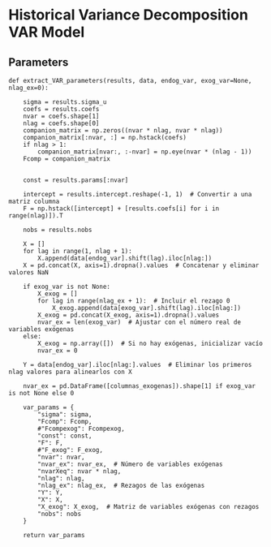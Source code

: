# Historical Variance Decomposition VAR Model

## Parameters

    def extract_VAR_parameters(results, data, endog_var, exog_var=None, nlag_ex=0):

        sigma = results.sigma_u
        coefs = results.coefs
        nvar = coefs.shape[1]
        nlag = coefs.shape[0]
        companion_matrix = np.zeros((nvar * nlag, nvar * nlag))
        companion_matrix[:nvar, :] = np.hstack(coefs)
        if nlag > 1:
            companion_matrix[nvar:, :-nvar] = np.eye(nvar * (nlag - 1))
        Fcomp = companion_matrix
    
    
        const = results.params[:nvar]
    
        intercept = results.intercept.reshape(-1, 1)  # Convertir a una matriz columna
        F = np.hstack([intercept] + [results.coefs[i] for i in range(nlag)]).T
    
        nobs = results.nobs
    
        X = []
        for lag in range(1, nlag + 1):
            X.append(data[endog_var].shift(lag).iloc[nlag:])
        X = pd.concat(X, axis=1).dropna().values  # Concatenar y eliminar valores NaN
    
        if exog_var is not None:
            X_exog = []
            for lag in range(nlag_ex + 1):  # Incluir el rezago 0
                X_exog.append(data[exog_var].shift(lag).iloc[nlag:])
            X_exog = pd.concat(X_exog, axis=1).dropna().values
            nvar_ex = len(exog_var)  # Ajustar con el número real de variables exógenas
        else:
            X_exog = np.array([])  # Si no hay exógenas, inicializar vacío
            nvar_ex = 0
    
        Y = data[endog_var].iloc[nlag:].values  # Eliminar los primeros nlag valores para alinearlos con X
    
        nvar_ex = pd.DataFrame([columnas_exogenas]).shape[1] if exog_var is not None else 0
    
        var_params = {
            "sigma": sigma,
            "Fcomp": Fcomp,
            #"Fcompexog": Fcompexog,
            "const": const,
            "F": F,
            #"F_exog": F_exog,
            "nvar": nvar,
            "nvar_ex": nvar_ex,  # Número de variables exógenas
            "nvarXeq": nvar * nlag,
            "nlag": nlag,
            "nlag_ex": nlag_ex,  # Rezagos de las exógenas
            "Y": Y,
            "X": X,
            "X_exog": X_exog,  # Matriz de variables exógenas con rezagos
            "nobs": nobs
        }
    
        return var_params
    
    
